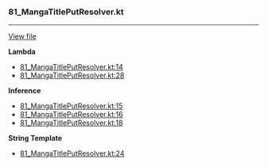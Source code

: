 ### 81_MangaTitlePutResolver.kt
---
[View file](../../recall_analyzed/81_MangaTitlePutResolver.kt)

**Lambda**

 - [81_MangaTitlePutResolver.kt:14](../../recall_analyzed/81_MangaTitlePutResolver.kt#L14)
 - [81_MangaTitlePutResolver.kt:28](../../recall_analyzed/81_MangaTitlePutResolver.kt#L28)

**Inference**

 - [81_MangaTitlePutResolver.kt:15](../../recall_analyzed/81_MangaTitlePutResolver.kt#L15)
 - [81_MangaTitlePutResolver.kt:16](../../recall_analyzed/81_MangaTitlePutResolver.kt#L16)
 - [81_MangaTitlePutResolver.kt:18](../../recall_analyzed/81_MangaTitlePutResolver.kt#L18)

**String Template**

 - [81_MangaTitlePutResolver.kt:24](../../recall_analyzed/81_MangaTitlePutResolver.kt#L24)
